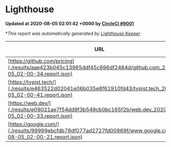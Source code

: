 
# Lighthouse

**Updated at 2020-08-05 02:01:42 +0000 by [CircleCI #9001](https://circleci.com/gh/ItinerisLtd/lighthouse-keeper-example/9001)**

**This report was automatically generated by [Lighthouse Keeper](https://github.com/itinerisltd/lighthouse-keeper)*

| URL | Performance | Accessibility | Best Practices | SEO | PWA | Updated At |
| --- | --- | --- | --- | --- | --- | --- |
| [https://github.com/pricing](./results/aae423b045c13965ddf45c696df2484d/github.com_2020-08-05_02-00-34.report.json) | 0.58 | 0.96 | 1 | 0.92 | 0.54 | 2020-08-05T02:00:34.245Z |
| [https://typist.tech/](./results/e463522d02041e06b035e8f61910fd43/typist.tech_2020-08-05_02-00-41.report.json) | 0.87 | 0.92 | 0.92 | 0.99 | 0.57 | 2020-08-05T02:00:41.559Z |
| [https://web.dev/](./results/e09021ae7f54dd9f3b549cb0bc165f2b/web.dev_2020-08-05_02-00-33.report.json) | 0.87 | 1 | 1 | 0.99 | 0.96 | 2020-08-05T02:00:33.600Z |
| [https://google.com/](./results/99999ebcfdb78df077ad2727fd00969f/www.google.com_2020-08-05_02-00-21.report.json) | 0.94 | 0.9 | 1 | 0.85 | 0.54 | 2020-08-05T02:00:21.647Z |
